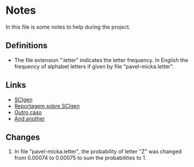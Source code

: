 # Notes

In this file is some notes to help during the project.


## Definitions

- The file extension ".letter" indicates the letter frequency. In English the frequency of alphabet letters if given by file "pavel-micka.letter".


## Links

- [SCIgen](http://pdos.csail.mit.edu/scigen/)
- [Reportagem sobre SCIgen](http://www.natureworldnews.com/articles/6217/20140301/scholarly-journals-accepted-120-fake-research-papers-generated-by-computer-program.htm)
- [Outro caso](http://www.npr.org/blogs/health/2013/10/03/228859954/some-online-journals-will-publish-fake-science-for-a-fee)
- [And another](http://thatsmathematics.com/blog/archives/102)


## Changes

1. In file "pavel-micka.letter", the probability of letter "Z" was changed from 0.00074 to 0.00075 to sum the probabilities to 1.